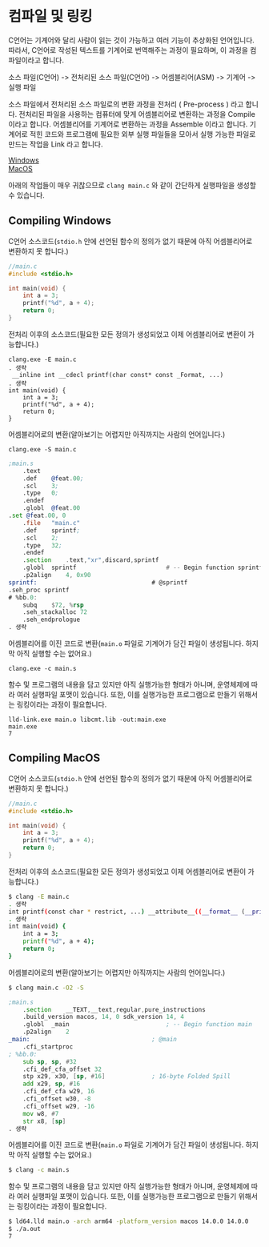 # 컴파일 및 링킹

C언어는 기계어와 달리 사람이 읽는 것이 가능하고 여러 기능이 추상화된 언어입니다.
따라서, C언어로 작성된 텍스트를 기계어로 번역해주는 과정이 필요하며, 이 과정을 컴파일이라고 합니다.

소스 파일(C언어) -> 전처리된 소스 파일(C언어) -> 어셈블리어(ASM) -> 기계어 -> 실행 파일

소스 파일에서 전처리된 소스 파일로의 변환 과정을 전처리 ( Pre-process ) 라고 합니다.
전처리된 파일을 사용하는 컴퓨터에 맞게 어셈블리어로 변환하는 과정을 Compile 이라고 합니다.
어셈블리어를 기계어로 변환하는 과정을 Assemble 이라고 합니다.
기계어로 적힌 코드와 프로그램에 필요한 외부 실행 파일들을 모아서 실행 가능한 파일로 만드는 작업을 Link 라고 합니다.

[Windows](#compiling-windows) \
[MacOS](#compiling-macos)

아래의 작업들이 매우 귀찮으므로 `clang main.c` 와 같이 간단하게 실행파일을 생성할 수 있습니다.

## Compiling Windows

C언어 소스코드(`stdio.h` 안에 선언된 함수의 정의가 없기 때문에 아직 어셈블리어로 변환하지 못 합니다.)
```c
//main.c
#include <stdio.h>

int main(void) {
    int a = 3;
    printf("%d", a + 4);
    return 0;
}
```
전처리 이후의 소스코드(필요한 모든 정의가 생성되었고 이제 어셈블리어로 변환이 가능합니다.)
```console
clang.exe -E main.c
. 생략
 __inline int __cdecl printf(char const* const _Format, ...)
. 생략
int main(void) {
    int a = 3;
    printf("%d", a + 4);
    return 0;
}
```
어셈블리어로의 변환(알아보기는 어렵지만 아직까지는 사람의 언어입니다.)
```console
clang.exe -S main.c
```
```asm
;main.s
	.text
	.def	@feat.00;
	.scl	3;
	.type	0;
	.endef
	.globl	@feat.00
.set @feat.00, 0
	.file	"main.c"
	.def	sprintf;
	.scl	2;
	.type	32;
	.endef
	.section	.text,"xr",discard,sprintf
	.globl	sprintf                         # -- Begin function sprintf
	.p2align	4, 0x90
sprintf:                                # @sprintf
.seh_proc sprintf
# %bb.0:
	subq	$72, %rsp
	.seh_stackalloc 72
	.seh_endprologue
. 생략
```
어셈블리어를 이진 코드로 변환(`main.o` 파일로 기계어가 담긴 파일이 생성됩니다. 하지막 아직 실행할 수는 없어요.)
```console
clang.exe -c main.s
```
함수 및 프로그램의 내용을 담고 있지만 아직 실행가능한 형태가 아니며, 운영체제에 따라 여러 실행파일 포맷이 있습니다.
또한, 이를 실행가능한 프로그램으로 만들기 위해서는 링킹이라는 과정이 필요합니다.
```console
lld-link.exe main.o libcmt.lib -out:main.exe
main.exe
7
```

## Compiling MacOS

C언어 소스코드(`stdio.h` 안에 선언된 함수의 정의가 없기 때문에 아직 어셈블리어로 변환하지 못 합니다.)
```c
//main.c
#include <stdio.h>

int main(void) {
    int a = 3;
    printf("%d", a + 4);
    return 0;
}
```
전처리 이후의 소스코드(필요한 모든 정의가 생성되었고 이제 어셈블리어로 변환이 가능합니다.)
```bash
$ clang -E main.c
. 생략
int printf(const char * restrict, ...) __attribute__((__format__ (__printf__, 1, 2)));
. 생략
int main(void) {
    int a = 3;
    printf("%d", a + 4);
    return 0;
}
```
어셈블리어로의 변환(알아보기는 어렵지만 아직까지는 사람의 언어입니다.)
```bash
$ clang main.c -O2 -S
```
```asm
;main.s
	.section	__TEXT,__text,regular,pure_instructions
	.build_version macos, 14, 0	sdk_version 14, 4
	.globl	_main                           ; -- Begin function main
	.p2align	2
_main:                                  ; @main
	.cfi_startproc
; %bb.0:
	sub	sp, sp, #32
	.cfi_def_cfa_offset 32
	stp	x29, x30, [sp, #16]             ; 16-byte Folded Spill
	add	x29, sp, #16
	.cfi_def_cfa w29, 16
	.cfi_offset w30, -8
	.cfi_offset w29, -16
	mov	w8, #7
	str	x8, [sp]
. 생략
```

어셈블리어를 이진 코드로 변환(`main.o` 파일로 기계어가 담긴 파일이 생성됩니다. 하지막 아직 실행할 수는 없어요.)
```bash
$ clang -c main.s
```

함수 및 프로그램의 내용을 담고 있지만 아직 실행가능한 형태가 아니며, 운영체제에 따라 여러 실행파일 포맷이 있습니다.
또한, 이를 실행가능한 프로그램으로 만들기 위해서는 링킹이라는 과정이 필요합니다.
```bash
$ ld64.lld main.o -arch arm64 -platform_version macos 14.0.0 14.0.0
$ ./a.out
7
```
